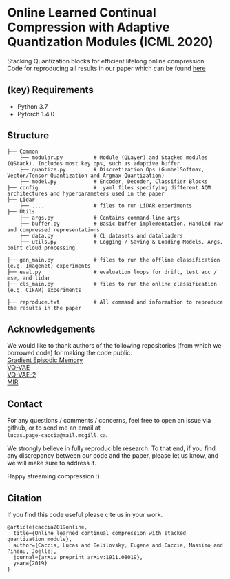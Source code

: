 # Online Learned Continual Compression with Adaptive Quantization Modules (ICML 2020)
Stacking Quantization blocks for efficient lifelong online compression </br>
Code for reproducing all results in our paper  which can be found [here](https://arxiv.org/abs/1911.08019)


## (key) Requirements 
- Python 3.7
- Pytorch 1.4.0

## Structure
    ├── Common 
        ├── modular.py          # Module (QLayer) and Stacked modules (QStack). Includes most key ops, such as adaptive buffer        
        ├── quantize.py         # Discretization Ops (GumbelSoftmax, Vector/Tensor Quantization and Argmax Quantization)
        ├── model.py            # Encoder, Decoder, Classifier Blocks 
    ├── config                  # .yaml files specifying different AQM architectures and hyperparameters used in the paper 
    ├── Lidar
        ├── ....                # files to run LiDAR experiments 
    ├── Utils             
        ├── args.py             # Contains command-line args
        ├── buffer.py           # Basic buffer implementation. Handled raw and compressed representations
        ├── data.py             # CL datasets and dataloaders
        ├── utils.py            # Logging / Saving & Loading Models, Args, point cloud processing
        
    ├── gen_main.py             # files to run the offline classification (e.g. Imagenet) experiments 
    ├── eval.py                 # evaluation loops for drift, test acc / mse, and lidar
    ├── cls_main.py             # files to run the online classification (e.g. CIFAR) experiments
    
    ├── reproduce.txt           # All command and information to reproduce the results in the paper
        

## Acknowledgements 
We would like to thank authors of the following repositories (from which we borrowed code) for making the code public. </br>
[Gradient Episodic Memory](https://github.com/facebookresearch/GradientEpisodicMemory) </br>
[VQ-VAE](https://github.com/bshall/VectorQuantizedVAE) </br>
[VQ-VAE-2](https://github.com/rosinality/vq-vae-2-pytorch)</br>
[MIR](https://github.com/optimass/Maximally_Interfered_Retrieval)

## Contact
For any questions / comments / concerns, feel free to open an issue via github, or to send me an email at <br /> `lucas.page-caccia@mail.mcgill.ca`. <br />

We strongly believe in fully reproducible research. To that end, if you find any discrepancy between our code and the paper, please let us know, and we will make sure to address it.  <br />

Happy streaming compression :)

## Citation

If you find this code useful please cite us in your work.

```
@article{caccia2019online,
  title={Online learned continual compression with stacked quantization module},
  author={Caccia, Lucas and Belilovsky, Eugene and Caccia, Massimo and Pineau, Joelle},
  journal={arXiv preprint arXiv:1911.08019},
  year={2019}
}
```
